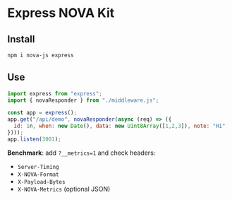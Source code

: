 
# Express NOVA Kit

## Install
```bash
npm i nova-js express
```

## Use
```js
import express from "express";
import { novaResponder } from "./middleware.js";

const app = express();
app.get("/api/demo", novaResponder(async (req) => ({
  id: 1n, when: new Date(), data: new Uint8Array([1,2,3]), note: "Hi"
})));
app.listen(3001);
```

**Benchmark**: add `?__metrics=1` and check headers:
- `Server-Timing`
- `X-NOVA-Format`
- `X-Payload-Bytes`
- `X-NOVA-Metrics` (optional JSON)
